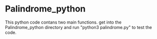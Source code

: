# Palindrome_python
This python code contans two main functions.
get into the Palindrome_python directory and run "python3 palindrome.py" to test the code.
